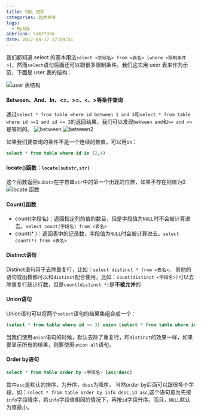 ```yaml
---
title: SQL 进阶
categories: 技术相关
tags:
  - MySQL
abbrlink: 5a67733d
date: 2017-04-17 17:04:51
---
```

我们都知道 select 的基本用法`select <字段名> from <表名> [where <限制条件>]`，然而`select`语句后面还可以跟很多限制条件。我们这次用 user 表来作为示范，下面是 user 表的结构：
<!--more-->
![user 表结构](https://blogpic.skyhive.tech/pic%2Fuser.png)

#### Between、And、In、<=、>=、<、>等条件查询

通过`select * from table where id between 1 and 3`和`select * from table where id >=1 and id <= 3`的返回结果，我们可以发现`between and`和`>= and <=`是等同的。
![between](https://blogpic.skyhive.tech/pic%2Fbetween.png)
![between2](https://blogpic.skyhive.tech/pic%2Fbetween2.png)

如果我们要查询的条件不是一个连续的数值，可以用`in`：

```sql
select * from table where id in (2,4)
```

#### locate()函数：`locate(substr,str)`

这个函数返回`substr`在字符串`str`中的第一个出现的位置，如果不存在则值为0
![locate 函数](https://blogpic.skyhive.tech/pic%2Flocate.png)

#### Count()函数

* count(字段名)：返回指定列的值的数目，但是字段值为`NULL`时不会被计算进去。`select count(字段名) from <表名>`
* count(* )：返回表中的记录数，字段值为`NULL`时会被计算进去。`select count(*) from <表名>`

#### Distinct语句

Distinct语句用于去除重复行，比如：`select distinct * from <表名>`。
其他的语句或函数都可以和`distinct`配合使用，比如：`count(distinct <字段名>)`可以去除重复行统计行数，但是`count(distinct *)`是**不被允许**的

#### Union语句

Union语句可以将两个`select`语句的结果集组合成一个：

```sql
(select * from table where id >= 3) union (select * from table where id = 1)
```

当我们使用`union`语句的时候，默认去除了重复行，和`distinct`的效果一样，如果要显示所有的结果，则要使用`union all`语句。

#### Order by语句

```sql
select * from table order by <字段名> [asc/desc]
```

其中`asc`是默认的排序，为升序，`desc`为降序。
当然order by后面可以跟很多个字段，如：`select * from table order by info desc,id asc`,这个语句意为先按`info`字段降序，若`info`字段值相同的情况下，再按`id`字段升序。而且，`NULL`默认为值最小。
